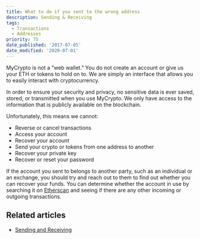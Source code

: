 ```yaml
---
title: What to do if you sent to the wrong address
description: Sending & Receiving
tags:
  - Transactions
  - Addresses
priority: 75
date_published: '2017-07-05'
date_modified: '2020-07-01'
---
```


MyCrypto is not a "web wallet." You do not create an account or give us your ETH or tokens to hold on to. We are simply an interface that allows you to easily interact with cryptocurrency.

In order to ensure your security and privacy, no sensitive data is ever saved, stored, or transmitted when you use MyCrypto. We only have access to the information that is publicly available on the blockchain.

Unfortunately, this means we cannot:

* Reverse or cancel transactions
* Access your account
* Recover your account
* Send your crypto or tokens from one address to another
* Recover your private key
* Recover or reset your password

If the account you sent to belongs to another party, such as an individual or an exchange, you should try and reach out to them to find out whether you can recover your funds. You can determine whether the account in use by searching it on [Etherscan](https://etherscan.io) and seeing if there are any other incoming or outgoing transactions.

## Related articles

* [Sending and Receiving](/how-to/sending)
